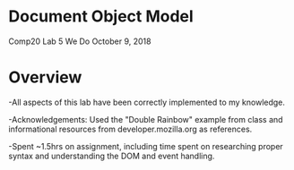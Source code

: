 # Document Object Model

Comp20 Lab 5 We Do
October 9, 2018

# Overview

-All aspects of this lab have been correctly implemented to my knowledge.

-Acknowledgements: Used the "Double Rainbow" example from class and informational resources from developer.mozilla.org as references.

-Spent ~1.5hrs on assignment, including time spent on researching proper syntax and understanding the DOM and event handling.